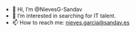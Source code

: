 - 👋 Hi, I’m @NievesG-Sandav
- 👀 I’m interested in searching for IT talent.
- 📫 How to reach me: nieves.garcia@sandav.es

<!---
NievesG-Sandav/NievesG-Sandav is a ✨ special ✨ repository because its `README.md` (this file) appears on your GitHub profile.
You can click the Preview link to take a look at your changes.
--->
